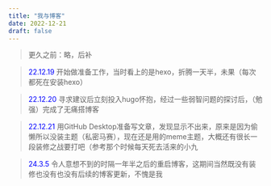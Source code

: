 ```yaml
---
title: "我与博客"
date: 2022-12-21
draft: false
---
```


>更久之前：略，后补

><font style="color:blue">22.12.19 </font>开始做准备工作，当时看上的是hexo，折腾一天半，未果（每次都死在安装hexo）<br>

><font style="color:blue">22.12.20 </font>寻求建议后立刻投入hugo怀抱，经过一些弱智问题的探讨后，（勉强）完成了无痛搭博客<br>

><font style="color:blue">22.12.21 </font>用GitHub Desktop准备写文章，发现显示不出来，原来是因为偷懒所以没装主题（私密马赛），现在还是用的meme主题，大概还有很长一段装修之战要打吧（参考那个时候每天死去活来的小九 <br>

> <font style="color:blue">24.3.5 </font>令人意想不到的时隔一年半之后的重启博客，这期间当然既没有装修也没有也没有后续的博客更新，不愧是我

